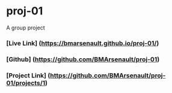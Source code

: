 # proj-01
A group project

### [Live Link] (https://bmarsenault.github.io/proj-01/)
### [Github] (https://github.com/BMArsenault/proj-01)
### [Project Link] (https://github.com/BMArsenault/proj-01/projects/1)

